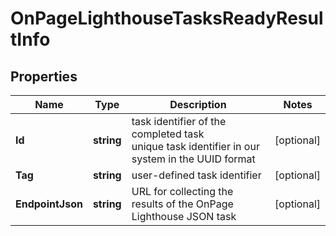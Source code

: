 # OnPageLighthouseTasksReadyResultInfo


## Properties

| Name | Type | Description | Notes |
|------------ | ------------- | ------------- | -------------|
**Id** | **string** | task identifier of the completed task<br>unique task identifier in our system in the UUID format |[optional]|
**Tag** | **string** | user-defined task identifier |[optional]|
**EndpointJson** | **string** | URL for collecting the results of the OnPage Lighthouse JSON task |[optional]|